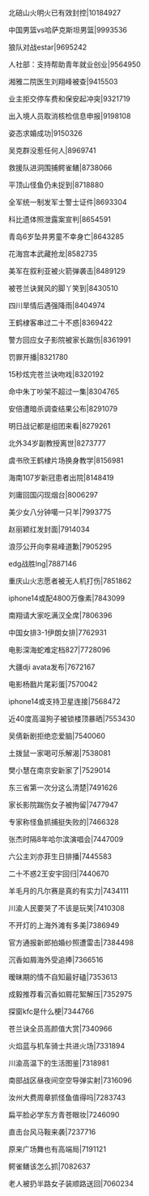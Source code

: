 北碚山火明火已有效封控|10184927

中国男篮vs哈萨克斯坦男篮|9993536

狼队对战estar|9695242

人社部：支持帮助青年就业创业|9564950

湘雅二院医生刘翔峰被查|9415503

业主拒交停车费和保安起冲突|9321719

出入境人员取消核检信息申报|9198108

姿态求婚成功|9150326

吴克群没惹任何人|8969741

救援队进洞围捕鳄雀鳝|8738066

平顶山怪鱼仍未捉到|8718880

全军统一制发军士警士证件|8693304

科比遗体照泄露案宣判|8654591

青岛6岁坠井男童不幸身亡|8643285

花海宫本武藏抢龙|8582735

美军在叙利亚被火箭弹袭击|8489129

被苍兰诀巽风的脚丫笑到|8430510

四川旱情后遇强降雨|8404974

王鹤棣客串过二十不惑|8369422

警方回应女子影院被家长踹伤|8361991

罚罪开播|8321780

15秒炫完苍兰诀吻戏|8320192

命中朱丁吵架不超过一集|8304765

安倍遭暗杀调查结果公布|8291079

明日战记都是组团来看|8279261

北外34岁副教授离世|8273777

虞书欣王鹤棣片场换身教学|8156981

海南107岁新冠患者出院|8148419

刘庸回国闪现烟台|8006297

美少女八分钟噶一只羊|7993775

赵丽颖红发封面|7914034

浪莎公开向李易峰道歉|7905295

edg战胜lng|7887146

重庆山火志愿者被无人机打伤|7851862

iphone14或配4800万像素|7843099

南翔请大家吃满汉全席|7806396

中国女排3-1伊朗女排|7762931

电影深海蛇难定档827|7728096

大疆dji avata发布|7672167

电影杨戬片尾彩蛋|7570042

iphone14或支持卫星连接|7568472

近40度高温狗子被锁楼顶暴晒|7553430

吴倩新剧拒绝恋爱脑|7540060

土拨鼠一家喝可乐解渴|7538081

樊小慧在南京安新家了|7529014

东三省第一次分这么清楚|7491626

家长影院踹伤女子被拘留|7477947

专家称怪鱼抓捕挺失败的|7466328

张杰时隔8年哈尔滨演唱会|7447009

六公主刘亦菲生日排播|7445583

二十不惑2王安宇回归|7440670

羊毛月的凡尔赛是真的有实力|7434111

川渝人民要哭了不该是玩笑|7410308

不开灯的上海外滩有多美|7386949

官方通报新郎拍婚纱照遭雷击|7384498

沉香如屑海外受追捧|7366516

暧昧期的情不自知最好磕|7353613

成毅推荐看沉香如屑花絮解压|7352975

探窗kfc是什么梗|7344766

苍兰诀全员高颜值大赏|7340966

火焰蓝与机车骑士共进火场|7331894

川渝高温下的生活图鉴|7318981

南部战区昼夜间空空导弹实射|7316096

汝州大费周章抓怪鱼值得吗|7283743

扁平脸必学东方青苍眼妆|7246090

直击台风马鞍来袭|7237716

原来广场舞也有高端局|7191121

鳄雀鳝该怎么抓|7082637

老人被扔半路女子装顺路送回|7060234

